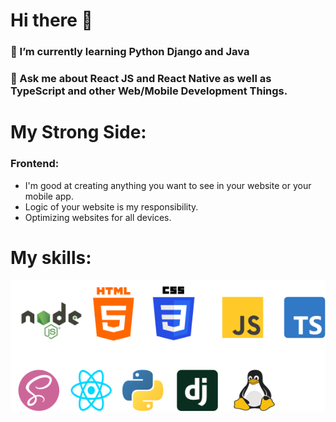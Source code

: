 # Hi there 👋

### 🌱 I’m currently learning Python Django and Java
### 💬 Ask me about React JS and React Native as well as TypeScript and other Web/Mobile Development Things.

# My Strong Side:
### Frontend:
- I'm good at creating anything you want to see in your website or your mobile app.
- Logic of your website is my responsibility.
- Optimizing websites for all devices.

# My skills:
<p align="left">
    <img src="./SVG/skilss.svg">
</p>


